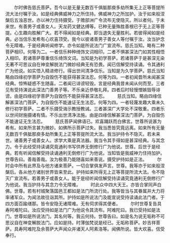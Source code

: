 <!-- { "loadSidebar": true } -->
　　尔时佛告慈氏菩萨。吾今以是无量无数百千俱胝那庾多劫所集无上正等菩提所流大法付嘱于汝。如是经典佛威神力之所住持。佛威神力之所加护。汝于如来般涅槃后五浊恶世。亦以神力住持摄受。于赡部洲广令流布无使隐灭。所以者何。于未来世。有善男子或善女人。天龙药叉健达缚等。已种无量殊胜善根已于无上正等菩提。心生趣向胜解广大。若不得闻如是经典。即当退失无量胜利。若彼得闻如是经典。必当信乐发希有心欢喜顶受。我今以彼诸善男子善女人等付嘱于汝。汝当护念令无障难。于是经典听闻修学。亦令如是所说法门广宣流布。慈氏当知。略有二种菩萨相印。何等为二。一者信乐种种绮饰文词相印。二者不惧甚深法门如其性相悟入相印。若诸菩萨尊重信乐绮饰文词。当知是为初学菩萨。若诸菩萨于是甚深无染无著不可思议自在神变解脱法门微妙经典无有恐畏。闻已信解受持读诵。令其通利广为他说。如实悟入精进修行。得出世间清净信乐。当知是为久学菩萨。慈氏当知略由四缘初学菩萨为自毁伤不能获得甚深法忍。何等为四。一者初闻昔所未闻甚深经典。惊怖疑惑不生随喜。二者闻已诽谤轻毁。言是经典我昔未闻从何而至。三者见有受持演说此深法门善男子等。不乐亲近恭敬礼拜。四者后时轻慢憎嫉毁辱诽谤。由是四缘初学菩萨为自毁伤不能获得甚深法忍。
　　慈氏当知。略由四缘信解甚深法门菩萨。为自毁伤不能速证无生法忍。何等为四。一者轻蔑发趣大乘未久修行初学菩萨。二者不乐摄受诲示教授教诫。三者甚深广大学处不深敬重。四者乐以世间财施摄诸有情。不乐出世清净法施。由是四缘信解甚深法门菩萨。为自毁伤不能速证无生法忍。
　　慈氏菩萨闻佛语已。欢喜踊跃而白佛言。世尊所说甚为希有。如来所言甚为微妙。如佛所示菩萨过失。我当悉皆究竟远离。如来所有无量无数百千俱胝那庾多劫所集无上正等菩提所流大法。我当护持令不隐灭。若未来世。诸善男子或善女人。求学大乘是真法器。我当令其手得如是甚深经典。与其念力。令于此经受持读诵究竟通利书写供养无倒修行广为他说。世尊。后世于是经典。若有听闻信解受持读诵通利无倒修行广为他说。当知皆是我威神力住持加护。世尊告曰。善哉善哉。汝为极善乃能随喜如来善说。摄受护持如是正法。
　　尔时会中所有此界及与他方诸来菩萨。一切合掌俱发声言。世尊。我等亦于如来般涅槃后。各从他方诸别世界皆来至此。护持如来所得无上正等菩提所流大法。令不隐灭广宣流布。若善男子或善女人。能于是经听闻信解受持读诵究竟通利无倒修行广为他说。我当护持与其念力令无障难。
　　时此众中四大天王。亦皆合掌同声白佛。世尊。若有村城聚落国邑王都如是法门所流行处。我等皆当与其眷属并大力将率诸军众。为闻法故往诣其所。护持如是所说法门及能宣说受持读诵此法门者。于四方面百踰缮那。皆令安隐无诸障难。无有伺求得其便者。
　　尔时世尊复告具寿阿难陀曰。汝应受持如是法门广为他说令其流布。阿难陀曰。我已受持如是法门。世尊如是所说法门。其名何等。我云何持。世尊告曰。如是名为说无垢称不可思议自在神变解脱法门。应如是持。时薄伽梵说是经已。无垢称菩萨。妙吉祥菩萨。具寿阿难陀及余菩萨大声闻众并诸天人阿素洛等。闻佛所说。皆大欢喜。信受奉行。


